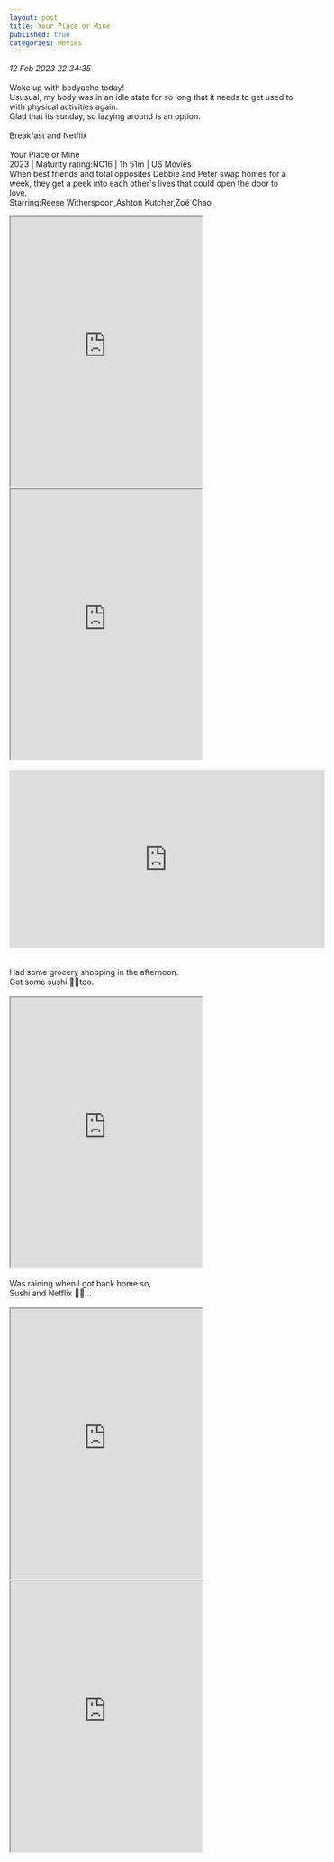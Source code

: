 ```yaml
---
layout: post
title: Your Place or Mine
published: true
categories: Movies
---
```

_12 Feb 2023 22:34:35_
<br>
<br>
Woke up with bodyache today!
<br>
Ususual, my body was in an idle state for so long that it needs to get used to with physical activities again.
<br>
Glad that its sunday, so lazying around is an option.
<br>
<br>
Breakfast and Netflix
<br>
<br>
Your Place or Mine
<br>
2023 | Maturity rating:NC16 | 1h 51m | US Movies
<br>
When best friends and total opposites Debbie and Peter swap homes for a week, they get a peek into each other's lives that could open the door to love.
<br>
Starring:Reese Witherspoon,Ashton Kutcher,Zoë Chao
<br>
<iframe src="https://drive.google.com/file/d/1eDKsvs2jE-F8cM1kgcp_NUi85sxFmI-4/preview" width="340" height="480" allow="autoplay"></iframe>
<iframe src="https://drive.google.com/file/d/1e5Tx8UhSRW418gD1vCMX-eEDiXvmW9Yz/preview" width="340" height="480" allow="autoplay"></iframe>
<br>
<br>
<iframe width="560" height="315" src="https://www.youtube.com/embed/5JyfgkPMXk0" frameborder="0" allow="accelerometer; autoplay; encrypted-media; gyroscope; picture-in-picture" allowfullscreen></iframe>
<br>
<br>
<br>
Had some grocery shopping in the afternoon.
<br>
Got some sushi 🍣🥢too.
<br>
<br>
<iframe src="https://drive.google.com/file/d/1YlzV7S1tKqOBDZ79Ip6tQSUGLaeO6ZMb/preview" width="340" height="480" allow="autoplay"></iframe>
<br>
<br>
Was raining when I got back home so,
<br>
Sushi and Netflix 💪🏻...
<br>
<br>
<iframe src="https://drive.google.com/file/d/1mSNSo0WTByBY1W2bIinQqMnpl5RdcY7l/preview" width="340" height="480" allow="autoplay"></iframe>
<iframe src="https://drive.google.com/file/d/1RaR6o2w2LDDoT6whmqjUS16KTAZTLlL4/preview" width="340" height="480" allow="autoplay"></iframe>
